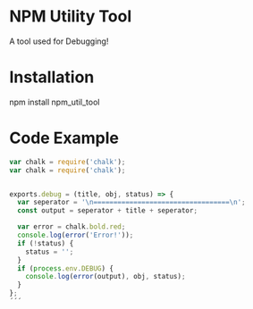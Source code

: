 # NPM Utility Tool
A tool used for Debugging!

# Installation
npm install npm_util_tool

# Code Example
```javascript
var chalk = require('chalk');
var chalk = require('chalk');


exports.debug = (title, obj, status) => {
  var seperator = '\n==================================\n';
  const output = seperator + title + seperator;

  var error = chalk.bold.red;
  console.log(error('Error!'));
  if (!status) {
    status = '';
  }
  if (process.env.DEBUG) {
    console.log(error(output), obj, status);
  }
};
´´´

